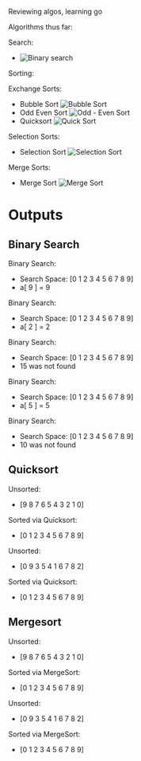 Reviewing algos, learning go

Algorithms thus far:

Search:
* ![Binary search](https://upload.wikimedia.org/wikipedia/commons/f/f7/Binary_search_into_array.png)

Sorting:

Exchange Sorts:
* Bubble Sort
![Bubble Sort](https://upload.wikimedia.org/wikipedia/commons/3/37/Bubble_sort_animation.gif)
* Odd Even Sort
![Odd - Even Sort](https://upload.wikimedia.org/wikipedia/commons/1/1b/Odd_even_sort_animation.gif)
* Quicksort
![Quick Sort](https://upload.wikimedia.org/wikipedia/commons/6/6a/Sorting_quicksort_anim.gif)

Selection Sorts:
* Selection Sort
![Selection Sort](https://upload.wikimedia.org/wikipedia/commons/b/b0/Selection_sort_animation.gif)

Merge Sorts:
* Merge Sort
![Merge Sort](https://en.wikipedia.org/wiki/Merge_sort#/media/File:Merge_sort_animation2.gif)

Outputs
====================

Binary Search
---------------------

Binary Search:
* Search Space:  [0 1 2 3 4 5 6 7 8 9]
* a[ 9 ] =  9

Binary Search:
* Search Space:  [0 1 2 3 4 5 6 7 8 9]
* a[ 2 ] =  2

Binary Search:
* Search Space:  [0 1 2 3 4 5 6 7 8 9]
* 15 was not found

Binary Search:
* Search Space:  [0 1 2 3 4 5 6 7 8 9]
* a[ 5 ] =  5

Binary Search:
* Search Space:  [0 1 2 3 4 5 6 7 8 9]
* 10 was not found

Quicksort
---------------------

Unsorted: 
* [9 8 7 6 5 4 3 2 1 0]

Sorted via Quicksort: 
* [0 1 2 3 4 5 6 7 8 9]

Unsorted: 
* [0 9 3 5 4 1 6 7 8 2]

Sorted via Quicksort: 
* [0 1 2 3 4 5 6 7 8 9]

Mergesort
---------------------

Unsorted: 
* [9 8 7 6 5 4 3 2 1 0]

Sorted via MergeSort: 
* [0 1 2 3 4 5 6 7 8 9]

Unsorted: 
* [0 9 3 5 4 1 6 7 8 2]

Sorted via MergeSort: 
* [0 1 2 3 4 5 6 7 8 9]
